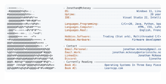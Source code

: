 <a href="https://github.com/JMcKesey">
  <picture>
    <source media="(prefers-color-scheme: dark)" srcset="https://raw.githubusercontent.com/Andrew6rant/Andrew6rant/main/dark_mode.svg">
    <img alt="Jonathan Mckesey's GitHub Profile README" src="https://github.com/JMcKesey/JMcKesey/blob/main/github-profile.svg">
  </picture>
</a>
